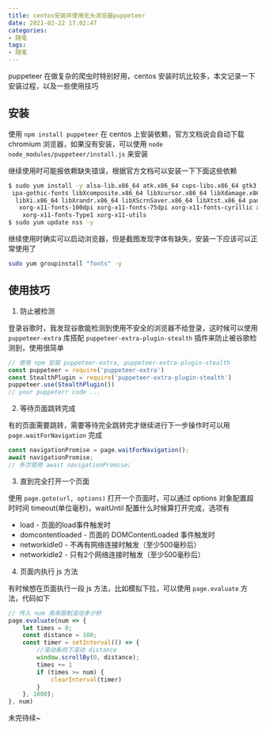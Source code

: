 ```yaml
---
title: centos安装并使用无头浏览器puppeteer
date: 2021-02-22 17:02:47
categories:
- 随笔
tags:
- 随笔
---
```


puppeteer 在做复杂的爬虫时特别好用，centos 安装时坑比较多，本文记录一下安装过程，以及一些使用技巧

## 安装

使用 `npm install puppeteer` 在 centos 上安装依赖，官方文档说会自动下载 chromium 浏览器，如果没有安装，可以使用 `node node_modules/puppeteer/install.js` 来安装

继续使用时可能报依赖缺失错误，根据官方文档可以安装一下下面这些依赖

```sh
$ sudo yum install -y alsa-lib.x86_64 atk.x86_64 cups-libs.x86_64 gtk3.x86_64 \
 ipa-gothic-fonts libXcomposite.x86_64 libXcursor.x86_64 libXdamage.x86_64 libXext.x86_64 \
  libXi.x86_64 libXrandr.x86_64 libXScrnSaver.x86_64 libXtst.x86_64 pango.x86_64 \
   xorg-x11-fonts-100dpi xorg-x11-fonts-75dpi xorg-x11-fonts-cyrillic xorg-x11-fonts-misc \
    xorg-x11-fonts-Type1 xorg-x11-utils
$ sudo yum update nss -y
```

继续使用时确实可以启动浏览器，但是截图发现字体有缺失，安装一下应该可以正常使用了

```sh
sudo yum groupinstall "fonts" -y
```

## 使用技巧

1. 防止被检测

登录谷歌时，我发现谷歌能检测到使用不安全的浏览器不给登录，这时候可以使用 `puppeteer-extra` 库搭配 `puppeteer-extra-plugin-stealth` 插件来防止被谷歌检测到，使用很简单

```js
// 使用 npm 安装 puppeteer-extra, puppeteer-extra-plugin-stealth
const puppeteer = require('puppeteer-extra')
const StealthPlugin = require('puppeteer-extra-plugin-stealth')
puppeteer.use(StealthPlugin())
// your puppeterr code ...
```

2. 等待页面跳转完成

有的页面需要跳转，需要等待完全跳转完才继续进行下一步操作时可以用 `page.waitForNavigation` 完成

```js
const navigationPromise = page.waitForNavigation();
await navigationPromise;
// 多次使用 await navigationPromise;
```

3. 直到完全打开一个页面

使用 `page.goto(url, options)` 打开一个页面时，可以通过 options 对象配置超时时间 timeout(单位毫秒)，waitUntil 配置什么时候算打开完成，选项有

- load - 页面的load事件触发时
- domcontentloaded - 页面的 DOMContentLoaded 事件触发时
- networkidle0 - 不再有网络连接时触发（至少500毫秒后）
- networkidle2 - 只有2个网络连接时触发（至少500毫秒后）

4. 页面内执行 js 方法

有时候想在页面执行一段 js 方法，比如模拟下拉，可以使用 `page.evaluate` 方法，代码如下

```js
// 传入 num 用来限制滚动多少秒
page.evaluate(num => {
    let times = 0;
    const distance = 100;
    const timer = setInterval(() => {
        //滚动条向下滚动 distance
        window.scrollBy(0, distance);
        times += 1
        if (times >= num) {
            clearInterval(timer)
        }
    }, 1000);
}, num)
```

未完待续~
